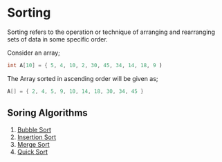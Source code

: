 # Sorting

Sorting refers to the operation or technique of arranging and rearranging sets of data in some specific order.

Consider an array;

```java
int A[10] = { 5, 4, 10, 2, 30, 45, 34, 14, 18, 9 )
```

The Array sorted in ascending order will be given as;

```java
A[] = { 2, 4, 5, 9, 10, 14, 18, 30, 34, 45 }
```

## Soring Algorithms

1. [Bubble Sort](Bubble%20Sort.md)
2. [Insertion Sort](Insertion%20Sort.md)
3. [Merge Sort](Merge%20Sort.md)
4. [Quick Sort](Quick%20Sort.md)